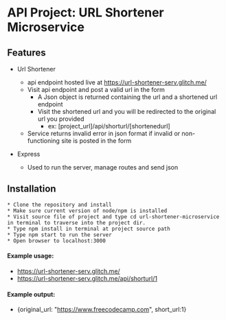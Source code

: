 # API Project: URL Shortener Microservice

## Features

* Url Shortener
  * api endpoint hosted live at https://url-shortener-serv.glitch.me/
  * Visit api endpoint and post a valid url in the form 
     * A Json object is returned containing the url and a shortened url endpoint
     * Visit the shortened url and you will be redirected to the original url you provided
        * ex: [project_url]/api/shorturl/[shortenedurl]
  * Service returns invalid error in json format if invalid or non-functioning site is posted in the form

* Express
  * Used to run the server, manage routes and send json


## Installation
    * Clone the repository and install
    * Make sure current version of node/npm is installed
    * Visit source file of project and type cd url-shortener-microservice in terminal to traverse into the project dir.
    * Type npm install in terminal at project source path
    * Type npm start to run the server
    * Open browser to localhost:3000


#### Example usage:
* https://url-shortener-serv.glitch.me/
* https://url-shortener-serv.glitch.me/api/shorturl/1

#### Example output:
* {original_url: "https://www.freecodecamp.com", short_url:1}